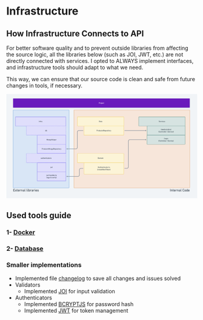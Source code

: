 # Infrastructure

## How Infrastructure Connects to API

For better software quality and to prevent outside libraries from affecting the source logic, all the libraries below (such as JOI, JWT, etc.) are not directly connected with services. I opted to ALWAYS implement interfaces, and infrastructure tools should adapt to what we need.

This way, we can ensure that our source code is clean and safe from future changes in tools, if necessary.

![alt text](../images/api-design.png)

## Used tools guide

### 1- [Docker](./docker/docker-instructions.md)

### 2- [Database](./database/database-instructions.md)

### Smaller implementations

- Implemented file [changelog](../../changelog.md) to save all changes and issues solved
- Validators
  - Implemented [JOI](https://www.npmjs.com/package/joi) for input validation
- Authenticators
  - Implemented [BCRYPTJS](https://www.npmjs.com/package/bcryptjs) for password hash
  - Implemented [JWT](https://jwt.io/introduction) for token management
